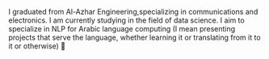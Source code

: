I graduated from Al-Azhar Engineering,specializing in communications and electronics. I am currently studying in the field of data science. I aim to specialize in NLP for Arabic language computing (I mean presenting projects that serve the language, whether learning it or translating from it to it or otherwise) 💚
